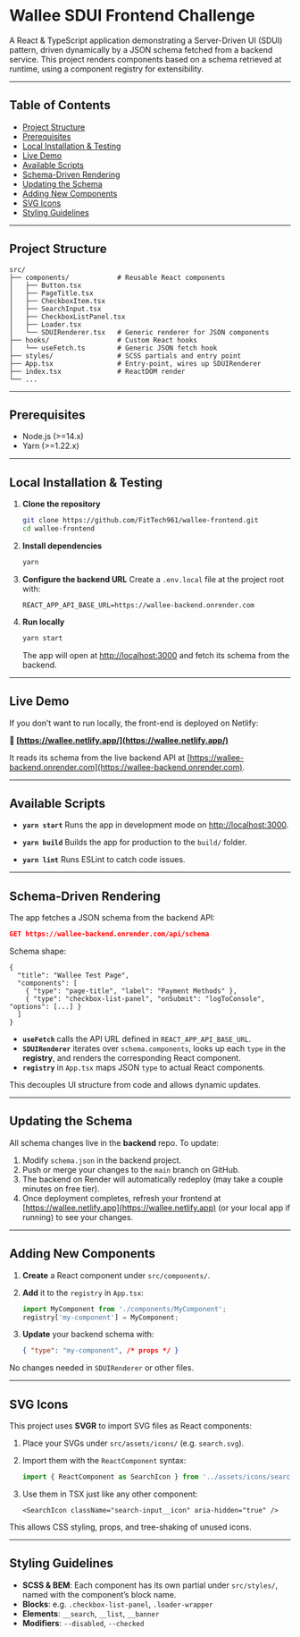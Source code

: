 # Wallee SDUI Frontend Challenge

A React & TypeScript application demonstrating a Server-Driven UI (SDUI) pattern, driven dynamically by a JSON schema fetched from a backend service. This project renders components based on a schema retrieved at runtime, using a component registry for extensibility.

---

## Table of Contents

* [Project Structure](#project-structure)
* [Prerequisites](#prerequisites)
* [Local Installation & Testing](#local-installation--testing)
* [Live Demo](#live-demo)
* [Available Scripts](#available-scripts)
* [Schema-Driven Rendering](#schema-driven-rendering)
* [Updating the Schema](#updating-the-schema)
* [Adding New Components](#adding-new-components)
* [SVG Icons](#svg-icons)
* [Styling Guidelines](#styling-guidelines)

---

## Project Structure

```
src/
├── components/            # Reusable React components
│   ├── Button.tsx
│   ├── PageTitle.tsx
│   ├── CheckboxItem.tsx
│   ├── SearchInput.tsx
│   ├── CheckboxListPanel.tsx
│   ├── Loader.tsx
│   └── SDUIRenderer.tsx   # Generic renderer for JSON components
├── hooks/                 # Custom React hooks
│   └── useFetch.ts        # Generic JSON fetch hook
├── styles/                # SCSS partials and entry point
├── App.tsx                # Entry-point, wires up SDUIRenderer
├── index.tsx              # ReactDOM render
└── ...
```

---

## Prerequisites

* Node.js (>=14.x)
* Yarn (>=1.22.x)

---

## Local Installation & Testing

1. **Clone the repository**

   ```bash
   git clone https://github.com/FitTech961/wallee-frontend.git
   cd wallee-frontend
   ```

2. **Install dependencies**

   ```bash
   yarn
   ```

3. **Configure the backend URL**
   Create a `.env.local` file at the project root with:

   ```env
   REACT_APP_API_BASE_URL=https://wallee-backend.onrender.com
   ```

4. **Run locally**

   ```bash
   yarn start
   ```

   The app will open at [http://localhost:3000](http://localhost:3000) and fetch its schema from the backend.

---

## Live Demo

If you don’t want to run locally, the front-end is deployed on Netlify:

**🔗 [https://wallee.netlify.app/](https://wallee.netlify.app/)**

It reads its schema from the live backend API at [https://wallee-backend.onrender.com](https://wallee-backend.onrender.com).

---

## Available Scripts

* **`yarn start`**
  Runs the app in development mode on [http://localhost:3000](http://localhost:3000).

* **`yarn build`**
  Builds the app for production to the `build/` folder.

* **`yarn lint`**
  Runs ESLint to catch code issues.

---

## Schema-Driven Rendering

The app fetches a JSON schema from the backend API:

```json
GET https://wallee-backend.onrender.com/api/schema
```

Schema shape:

```jsonc
{
  "title": "Wallee Test Page",
  "components": [
    { "type": "page-title", "label": "Payment Methods" },
    { "type": "checkbox-list-panel", "onSubmit": "logToConsole", "options": [...] }
  ]
}
```

* **`useFetch`** calls the API URL defined in `REACT_APP_API_BASE_URL`.
* **`SDUIRenderer`** iterates over `schema.components`, looks up each `type` in the **registry**, and renders the corresponding React component.
* **`registry`** in `App.tsx` maps JSON `type` to actual React components.

This decouples UI structure from code and allows dynamic updates.

---

## Updating the Schema

All schema changes live in the **backend** repo. To update:

1. Modify `schema.json` in the backend project.
2. Push or merge your changes to the `main` branch on GitHub.
3. The backend on Render will automatically redeploy (may take a couple minutes on free tier).
4. Once deployment completes, refresh your frontend at [https://wallee.netlify.app](https://wallee.netlify.app) (or your local app if running) to see your changes.

---

## Adding New Components

1. **Create** a React component under `src/components/`.

2. **Add** it to the `registry` in `App.tsx`:

   ```ts
   import MyComponent from './components/MyComponent';
   registry['my-component'] = MyComponent;
   ```

3. **Update** your backend schema with:

   ```json
   { "type": "my-component", /* props */ }
   ```

No changes needed in `SDUIRenderer` or other files.

---

## SVG Icons

This project uses **SVGR** to import SVG files as React components:

1. Place your SVGs under `src/assets/icons/` (e.g. `search.svg`).
2. Import them with the `ReactComponent` syntax:

   ```ts
   import { ReactComponent as SearchIcon } from '../assets/icons/search.svg';
   ```
3. Use them in TSX just like any other component:

   ```tsx
   <SearchIcon className="search-input__icon" aria-hidden="true" />
   ```

This allows CSS styling, props, and tree-shaking of unused icons.

---

## Styling Guidelines

* **SCSS & BEM**: Each component has its own partial under `src/styles/`, named with the component’s block name.
* **Blocks**: e.g. `.checkbox-list-panel`, `.loader-wrapper`
* **Elements**: `__search`, `__list`, `__banner`
* **Modifiers**: `--disabled`, `--checked`

